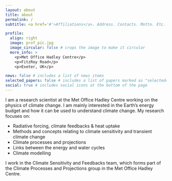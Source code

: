 ```yaml
---
layout: about
title: about
permalink: /
subtitle: <a href='#'>Affiliations</a>. Address. Contacts. Motto. Etc.

profile:
  align: right
  image: prof_pic.jpg
  image_circular: false # crops the image to make it circular
  more_info: >
    <p>Met Office Hadley Centre</p>
    <p>FitzRoy Road</p>
    <p>Exeter, UK</p>

news: false # includes a list of news items
selected_papers: false # includes a list of papers marked as "selected={true}"
social: true # includes social icons at the bottom of the page
---
```


I am a research scientist at the Met Office Hadley Centre working on the physics of climate change. I am mainly interested in the Earth’s energy budget and how it can be used to understand climate change.  My research focuses on:

* Radiative forcing, climate feedbacks & heat uptake
* Methods and concepts relating to climate sensitivity and transient climate change
* Climate processes and projections
* Links between the energy and water cycles
* Climate modelling

I work in the Climate Sensitivity and Feedbacks team, which forms part of the Climate Processes and Projections group in the Met Office Hadley Centre.